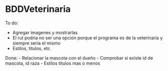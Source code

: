 # BDDVeterinaria

To do:
  - Agregar imagenes y mostrarlas
  - El rut podria no ser una opción porque el programa es de la veterinaria y siempre seria el mismo
  - Estilos, titulos, etc

Done: 
    - Relacionar la mascota con el dueño
    - Comprobar si existe id de mascota, id raza
    - Estilos titulos mas o menos
